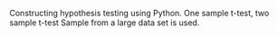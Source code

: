 Constructing hypothesis testing using Python. 
One sample t-test, two sample t-test
Sample from a large data set is used.
